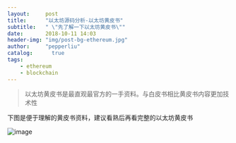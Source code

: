 ```yaml
---
layout:     post
title:      "以太坊源码分析-以太坊黄皮书"
subtitle:   " \"先了解一下以太坊黄皮书\""
date:       2018-10-11 14:03
header-img: "img/post-bg-ethereum.jpg"
author:     "pepperliu"
catalog:      true
tags:
    - ethereum
    - blockchain
---
```


> 以太坊黄皮书是最直观最官方的一手资料。与白皮书相比黄皮书内容更加技术性

下图是便于理解的黄皮书资料，建议看熟后再看完整的以太坊黄皮书

![image](http://blog.lpc-win32.com/img/2018-10-11/ethereum_yellow_book.png)